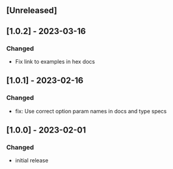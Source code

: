 ## [Unreleased]

## [1.0.2] - 2023-03-16
### Changed
- Fix link to examples in hex docs

## [1.0.1] - 2023-02-16
### Changed
- fix: Use correct option param names in docs and type specs

## [1.0.0] - 2023-02-01
### Changed
- initial release